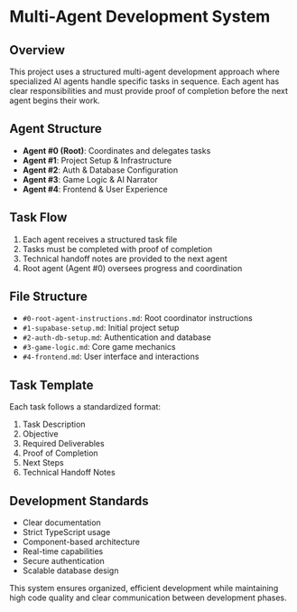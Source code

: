 # Multi-Agent Development System

## Overview
This project uses a structured multi-agent development approach where specialized AI agents handle specific tasks in sequence. Each agent has clear responsibilities and must provide proof of completion before the next agent begins their work.

## Agent Structure
- **Agent #0 (Root)**: Coordinates and delegates tasks
- **Agent #1**: Project Setup & Infrastructure
- **Agent #2**: Auth & Database Configuration
- **Agent #3**: Game Logic & AI Narrator
- **Agent #4**: Frontend & User Experience

## Task Flow
1. Each agent receives a structured task file
2. Tasks must be completed with proof of completion
3. Technical handoff notes are provided to the next agent
4. Root agent (Agent #0) oversees progress and coordination

## File Structure
- `#0-root-agent-instructions.md`: Root coordinator instructions
- `#1-supabase-setup.md`: Initial project setup
- `#2-auth-db-setup.md`: Authentication and database
- `#3-game-logic.md`: Core game mechanics
- `#4-frontend.md`: User interface and interactions

## Task Template
Each task follows a standardized format:
1. Task Description
2. Objective
3. Required Deliverables
4. Proof of Completion
5. Next Steps
6. Technical Handoff Notes

## Development Standards
- Clear documentation
- Strict TypeScript usage
- Component-based architecture
- Real-time capabilities
- Secure authentication
- Scalable database design

This system ensures organized, efficient development while maintaining high code quality and clear communication between development phases. 